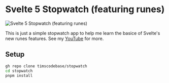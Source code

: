 # Svelte 5 Stopwatch (featuring runes)

![Svelte 5 Stopwatch (featuring runes)](https://res.cloudinary.com/tithos/image/upload/f_auto,q_auto/v1713292864/02_Stop_Watch_ss00hv.png)

This is just a simple stopwatch app to help me learn the basice of Svelte's new runes features.
See my [YouTube](https://youtu.be/4wiu9GzZyRA) for more.

## Setup

```bash
gh repo clone timscodebase/stopwatch
cd stopwatch
pnpm install
```
